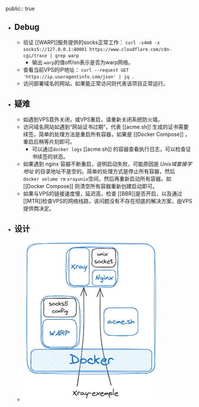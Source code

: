public:: true

- ## Debug
	- 验证 [[WARP]]服务提供的socks正常工作：  `curl -s4m8 -x socks5://127.0.0.1:40001 https://www.cloudflare.com/cdn-cgi/trace | grep warp`
		- 输出 `warp`的值off/on表示是否为warp网络。
	- 查看当前VPS的IP地址： `curl --request GET 'https://ip.useragentinfo.com/json' | jq .`
	- 访问部署域名的网站，如果能正常访问则代表该项目正常运行。
- ## 疑难
	- 如遇到VPS意外关闭，或VPS重启，请重新关闭系统防火墙。
	- 访问域名网站如遇到“网站证书过期”，代表 [[acme.sh]] 生成的证书需要续签，简单的处理方法是重启所有容器，如果是 [[Docker Compose]] ，重启后稍等片刻即可。
		- 可以通过`docker logs` [[acme.sh]] 的容器查看执行日志，可以检查证书续签的状态。
	- 如果遇到 nginx 容器不断重启，说明启动失败，可能原因是 *Unix域套接字地址* 的目录地址不是空的。简单的处理方式是停止所有容器，然后 `docker volume rm` `xrayunix`空间，然后再重新启动所有容器。如 [[Docker Compose]] 则清空所有容器重新创建启动即可。
	- 如果与VPS的链接速度慢，延迟高，检查 [[BBR]]是否开启，以及通过[[MTR]]检查VPS的网络线路，该问题没有不存在彻底的解决方案，由VPS提供商决定。
- ## 设计
	- ![image.png](../assets/image_1704618313908_0.png)